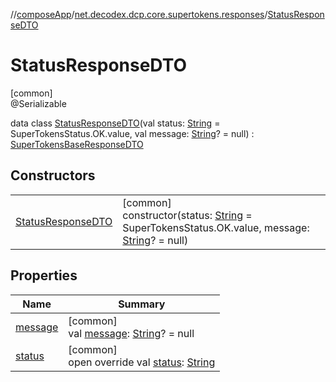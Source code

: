 //[composeApp](../../../index.md)/[net.decodex.dcp.core.supertokens.responses](../index.md)/[StatusResponseDTO](index.md)

# StatusResponseDTO

[common]\
@Serializable

data class [StatusResponseDTO](index.md)(val status: [String](https://kotlinlang.org/api/latest/jvm/stdlib/kotlin/-string/index.html) = SuperTokensStatus.OK.value, val message: [String](https://kotlinlang.org/api/latest/jvm/stdlib/kotlin/-string/index.html)? = null) : [SuperTokensBaseResponseDTO](../-super-tokens-base-response-d-t-o/index.md)

## Constructors

| | |
|---|---|
| [StatusResponseDTO](-status-response-d-t-o.md) | [common]<br>constructor(status: [String](https://kotlinlang.org/api/latest/jvm/stdlib/kotlin/-string/index.html) = SuperTokensStatus.OK.value, message: [String](https://kotlinlang.org/api/latest/jvm/stdlib/kotlin/-string/index.html)? = null) |

## Properties

| Name | Summary |
|---|---|
| [message](message.md) | [common]<br>val [message](message.md): [String](https://kotlinlang.org/api/latest/jvm/stdlib/kotlin/-string/index.html)? = null |
| [status](status.md) | [common]<br>open override val [status](status.md): [String](https://kotlinlang.org/api/latest/jvm/stdlib/kotlin/-string/index.html) |
